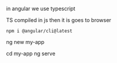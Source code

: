 in angular we use typescript

TS compiled in js then it is goes to browser

`npm i @angular/cli@latest`

ng new my-app

cd my-app
ng serve
